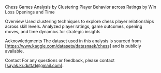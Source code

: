 Chess Games Analysis by Clustering Player Behavior across Ratings by Win Loss Openings and Time

Overview
Used clustering techniques to explore chess player relationships across skill levels. Analyzed player ratings, game outcomes, opening moves, and time dynamics for strategic insights


Acknowledgments The dataset used in this analysis is sourced from [https://www.kaggle.com/datasets/datasnaek/chess] and is publicly available. 

Contact For any questions or feedback, please contact [sayak.kr.dutta1@gmail.com].
